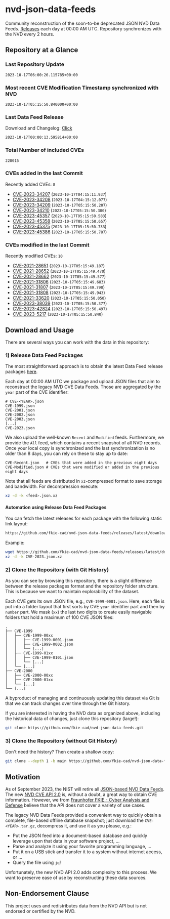 # nvd-json-data-feeds

Community reconstruction of the soon-to-be deprecated JSON NVD Data Feeds. 
[Releases](https://github.com/fkie-cad/nvd-json-data-feeds/releases/latest) each day at 00:00 AM UTC.
Repository synchronizes with the NVD every 2 hours.

## Repository at a Glance

### Last Repository Update

```plain
2023-10-17T06:00:26.115785+00:00
```

### Most recent CVE Modification Timestamp synchronized with NVD

```plain
2023-10-17T05:15:50.840000+00:00
```

### Last Data Feed Release

Download and Changelog: [Click](https://github.com/fkie-cad/nvd-json-data-feeds/releases/latest)

```plain
2023-10-17T00:00:13.595814+00:00
```

### Total Number of included CVEs

```plain
228015
```

### CVEs added in the last Commit

Recently added CVEs: `8`

* [CVE-2023-34207](CVE-2023/CVE-2023-342xx/CVE-2023-34207.json) (`2023-10-17T04:15:11.937`)
* [CVE-2023-34208](CVE-2023/CVE-2023-342xx/CVE-2023-34208.json) (`2023-10-17T04:15:12.077`)
* [CVE-2023-34209](CVE-2023/CVE-2023-342xx/CVE-2023-34209.json) (`2023-10-17T05:15:50.207`)
* [CVE-2023-34210](CVE-2023/CVE-2023-342xx/CVE-2023-34210.json) (`2023-10-17T05:15:50.300`)
* [CVE-2023-45357](CVE-2023/CVE-2023-453xx/CVE-2023-45357.json) (`2023-10-17T05:15:50.583`)
* [CVE-2023-45358](CVE-2023/CVE-2023-453xx/CVE-2023-45358.json) (`2023-10-17T05:15:50.657`)
* [CVE-2023-45375](CVE-2023/CVE-2023-453xx/CVE-2023-45375.json) (`2023-10-17T05:15:50.733`)
* [CVE-2023-45386](CVE-2023/CVE-2023-453xx/CVE-2023-45386.json) (`2023-10-17T05:15:50.787`)


### CVEs modified in the last Commit

Recently modified CVEs: `10`

* [CVE-2021-28651](CVE-2021/CVE-2021-286xx/CVE-2021-28651.json) (`2023-10-17T05:15:49.187`)
* [CVE-2021-28652](CVE-2021/CVE-2021-286xx/CVE-2021-28652.json) (`2023-10-17T05:15:49.470`)
* [CVE-2021-28662](CVE-2021/CVE-2021-286xx/CVE-2021-28662.json) (`2023-10-17T05:15:49.577`)
* [CVE-2021-31806](CVE-2021/CVE-2021-318xx/CVE-2021-31806.json) (`2023-10-17T05:15:49.683`)
* [CVE-2021-31807](CVE-2021/CVE-2021-318xx/CVE-2021-31807.json) (`2023-10-17T05:15:49.790`)
* [CVE-2021-31808](CVE-2021/CVE-2021-318xx/CVE-2021-31808.json) (`2023-10-17T05:15:49.943`)
* [CVE-2021-33620](CVE-2021/CVE-2021-336xx/CVE-2021-33620.json) (`2023-10-17T05:15:50.050`)
* [CVE-2023-38039](CVE-2023/CVE-2023-380xx/CVE-2023-38039.json) (`2023-10-17T05:15:50.377`)
* [CVE-2023-42824](CVE-2023/CVE-2023-428xx/CVE-2023-42824.json) (`2023-10-17T05:15:50.497`)
* [CVE-2023-5217](CVE-2023/CVE-2023-52xx/CVE-2023-5217.json) (`2023-10-17T05:15:50.840`)


## Download and Usage

There are several ways you can work with the data in this repository:

### 1) Release Data Feed Packages

The most straightforward approach is to obtain the latest Data Feed release packages [here](https://github.com/fkie-cad/nvd-json-data-feeds/releases/latest).

Each day at 00:00 AM UTC we package and upload JSON files that aim to reconstruct the legacy NVD CVE Data Feeds.
Those are aggregated by the `year` part of the CVE identifier:

```
# CVE-<YEAR>.json
CVE-1999.json
CVE-2001.json
CVE-2002.json
CVE-2003.json
[...]
CVE-2023.json
```

We also upload the well-known `Recent` and `Modified` feeds.
Furthermore, we provide the `All` feed, which contains a recent snapshot of all NVD records.
Once your local copy is synchronized and the last synchronization is no older than 8 days, you can rely on these to stay up to date:

```plain
CVE-Recent.json   # CVEs that were added in the previous eight days
CVE-Modified.json # CVEs that were modified or added in the previous eight days
```

Note that all feeds are distributed in `xz`-compressed format to save storage and bandwidth.
For decompression execute:

```sh
xz -d -k <feed>.json.xz
```


#### Automation using Release Data Feed Packages

You can fetch the latest releases for each package with the following static link layout:

```sh
https://github.com/fkie-cad/nvd-json-data-feeds/releases/latest/download/CVE-<YEAR>.json.xz
```

Example:

```sh
wget https://github.com/fkie-cad/nvd-json-data-feeds/releases/latest/download/CVE-2023.json.xz
xz -d -k CVE-2023.json.xz
```

### 2) Clone the Repository (with Git History)

As you can see by browsing this repository, there is a slight difference between the release packages format and the repository folder structure.
This is because we want to maintain explorability of the dataset.

Each CVE gets its own JSON file, e.g., `CVE-1999-0001.json`.
Here, each file is put into a folder layout that first sorts by CVE `year` identifier part and then by `number` part.
We mask (`xx`) the last two digits to create easily navigable folders that hold a maximum of 100 CVE JSON files:

```plain
.
├── CVE-1999
│   ├── CVE-1999-00xx
│   │   ├── CVE-1999-0001.json
│   │   ├── CVE-1999-0002.json
│   │   └── [...]
│   ├── CVE-1999-01xx
│   │   ├── CVE-1999-0101.json
│   │   └── [...]
│   └── [...]
├── CVE-2000
│   ├── CVE-2000-00xx
│   ├── CVE-2000-01xx
│   └── [...]
└── [...]
```

A byproduct of managing and continuously updating this dataset via Git is that we can track changes over time through the Git history.

If you are interested in having the NVD data as organized above, including the historical data of changes, just clone this repository (large!):

```sh
git clone https://github.com/fkie-cad/nvd-json-data-feeds.git
```

### 3) Clone the Repository (without Git History)

Don't need the history? Then create a shallow copy:

```sh
git clone --depth 1 -b main https://github.com/fkie-cad/nvd-json-data-feeds.git
```

## Motivation

As of September 2023, the NIST will retire all [JSON-based NVD Data Feeds](https://nvd.nist.gov/vuln/data-feeds#divRetirementBanner-1).
The new [NVD CVE API 2.0](https://nvd.nist.gov/developers/vulnerabilities) is, without a doubt, a great way to obtain CVE information.
However, we from [Fraunhofer FKIE - Cyber Analysis and Defense](https://www.fkie.fraunhofer.de/en/departments/cad.html) believe that the API does not cover a variety of use cases.

The legacy NVD Data Feeds provided a convenient way to quickly obtain a complete, file-based offline database snapshot; just download the `CVE-<YEAR>.tar.gz`, decompress it, and use it as you please, e.g.:

* Put the JSON feed into a document-based database and quickly leverage upon that data in your software project, ...
* Parse and analyze it using your favorite programming language, ...
* Put it on a USB stick and transfer it to a system without internet access, or ...
* Query the file using `jq`!

Unfortunately, the new NVD API 2.0 adds complexity to this process.
We want to preserve ease of use by reconstructing these data sources.

## Non-Endorsement Clause

This project uses and redistributes data from the NVD API but is not endorsed or certified by the NVD.